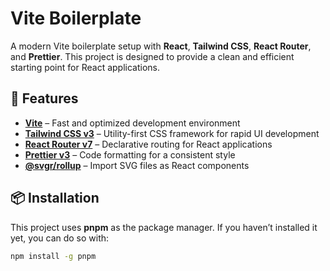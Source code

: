 # Vite Boilerplate  

A modern Vite boilerplate setup with **React**, **Tailwind CSS**, **React Router**, and **Prettier**. This project is designed to provide a clean and efficient starting point for React applications.  

## 🚀 Features  

- **[Vite](https://vitejs.dev/)** – Fast and optimized development environment  
- **[Tailwind CSS v3](https://tailwindcss.com/)** – Utility-first CSS framework for rapid UI development  
- **[React Router v7](https://reactrouter.com/)** – Declarative routing for React applications  
- **[Prettier v3](https://prettier.io/)** – Code formatting for a consistent style  
- **[@svgr/rollup](https://github.com/gregberge/svgr)** – Import SVG files as React components  

## 📦 Installation  

This project uses **pnpm** as the package manager. If you haven’t installed it yet, you can do so with:  

```sh
npm install -g pnpm
